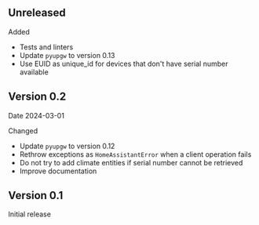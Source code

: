 Unreleased
----------

Added
 * Tests and linters
 * Update `pyupgw` to version 0.13
 * Use EUID as unique_id for devices that don't have serial number available

Version 0.2
-----------

Date
  2024-03-01

Changed
 * Update `pyupgw` to version 0.12
 * Rethrow exceptions as `HomeAssistantError` when a client operation fails
 * Do not try to add climate entities if serial number cannot be retrieved
 * Improve documentation

Version 0.1
-----------

Initial release
